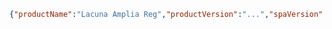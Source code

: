 ﻿```json
{"productName":"Lacuna Amplia Reg","productVersion":"...","spaVersion":"...","timestamp":"..."}
```
